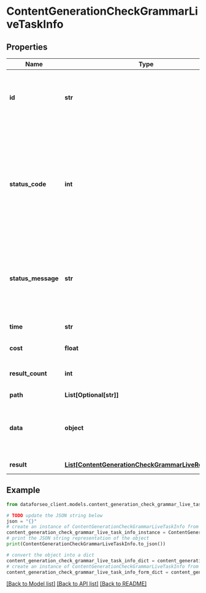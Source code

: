 # ContentGenerationCheckGrammarLiveTaskInfo


## Properties

Name | Type | Description | Notes
------------ | ------------- | ------------- | -------------
**id** | **str** | task identifier unique task identifier in our system in the UUID format | [optional] 
**status_code** | **int** | status code of the task generated by DataForSEO, can be within the following range: 10000-60000 you can find the full list of the response codes here | [optional] 
**status_message** | **str** | informational message of the task you can find the full list of general informational messages here | [optional] 
**time** | **str** | execution time, seconds | [optional] 
**cost** | **float** | total tasks cost, USD | [optional] 
**result_count** | **int** | number of elements in the result array | [optional] 
**path** | **List[Optional[str]]** | URL path | [optional] 
**data** | **object** | contains the same parameters that you specified in the POST request | [optional] 
**result** | [**List[ContentGenerationCheckGrammarLiveResultInfo]**](ContentGenerationCheckGrammarLiveResultInfo.md) | array of results | [optional] 

## Example

```python
from dataforseo_client.models.content_generation_check_grammar_live_task_info import ContentGenerationCheckGrammarLiveTaskInfo

# TODO update the JSON string below
json = "{}"
# create an instance of ContentGenerationCheckGrammarLiveTaskInfo from a JSON string
content_generation_check_grammar_live_task_info_instance = ContentGenerationCheckGrammarLiveTaskInfo.from_json(json)
# print the JSON string representation of the object
print(ContentGenerationCheckGrammarLiveTaskInfo.to_json())

# convert the object into a dict
content_generation_check_grammar_live_task_info_dict = content_generation_check_grammar_live_task_info_instance.to_dict()
# create an instance of ContentGenerationCheckGrammarLiveTaskInfo from a dict
content_generation_check_grammar_live_task_info_form_dict = content_generation_check_grammar_live_task_info.from_dict(content_generation_check_grammar_live_task_info_dict)
```
[[Back to Model list]](../README.md#documentation-for-models) [[Back to API list]](../README.md#documentation-for-api-endpoints) [[Back to README]](../README.md)


